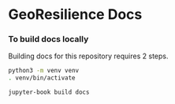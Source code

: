 # GeoResilience Docs



### To build docs locally

Building docs for this repository requires 2 steps.

```bash
python3 -m venv venv
. venv/bin/activate
```

```bash
jupyter-book build docs
```


